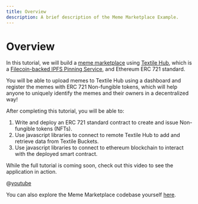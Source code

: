 ```yaml
---
title: Overview
description: A brief description of the Meme Marketplace Example.
---
```


# Overview

In this tutorial, we will build a [meme marketplace](https://github.com/filecoin-shipyard/meme-marketplace) using [Textile Hub](https://docs.textile.io/hub/), which is a [Filecoin-backed IPFS Pinning Service](../../core-products/filecoin-backed-pinning-services.md), and Ethereum ERC 721 standard.

You will be able to upload memes to Textile Hub using a dashboard and register the memes with ERC 721 Non-fungible tokens, which will help anyone to uniquely identify the memes and their owners in a decentralized way!

After completing this tutorial, you will be able to:

1. Write and deploy an ERC 721 standard contract to create and issue Non-fungible tokens (NFTs).
2. Use javascript libraries to connect to remote Textile Hub to add and retrieve data from Textile Buckets.
3. Use javascript libraries to connect to ethereum blockchain to interact with the deployed smart contract.

While the full tutorial is coming soon, check out this video to see the application in action.

@[youtube](https://youtu.be/UaTr0JSg4ZQ)

You can also explore the Meme Marketplace codebase yourself [here](https://github.com/filecoin-shipyard/meme-marketplace).
